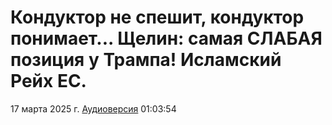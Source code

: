 # Кондуктор не спешит, кондуктор понимает... Щелин: самая СЛАБАЯ позиция у Трампа! Исламский Рейх ЕС.

17 марта 2025 г. [Аудиоверсия](https://e.pcloud.link/publink/show?code=XZ0CndZC4LzSB2cY8bup3xi905yqQvDKqD7) 01:03:54
